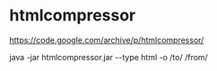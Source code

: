 # htmlcompressor

https://code.google.com/archive/p/htmlcompressor/


java -jar htmlcompressor.jar --type html -o /to/ /from/ 
